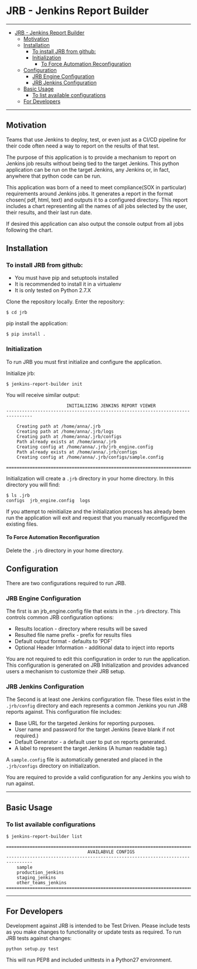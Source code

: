 # JRB - Jenkins Report Builder
---

<!-- TOC depthFrom:1 depthTo:6 withLinks:1 updateOnSave:1 orderedList:0 -->

- [JRB - Jenkins Report Builder](#jrb-jenkins-report-builder)
	- [Motivation](#motivation)
	- [Installation](#installation)
		- [To install JRB from github:](#to-install-jrb-from-github)
		- [Initialization](#initialization)
			- [To Force Automation Reconfiguration](#to-force-automation-reconfiguration)
	- [Configuration](#configuration)
		- [JRB Engine Configuration](#jrb-engine-configuration)
		- [JRB Jenkins Configuration](#jrb-jenkins-configuration)
	- [Basic Usage](#basic-usage)
		- [To list available configurations](#to-list-available-configurations)
	- [For Developers](#for-developers)

<!-- /TOC -->

---

## Motivation
Teams that use Jenkins to deploy, test, or even just as a CI/CD pipeline for
their code often need a way to report on the results of that test.

The purpose of this application is to provide a mechanism to report on
Jenkins job results without being tied to the target Jenkins. This python
application can be run on the target Jenkins, any Jenkins or, in fact,
anywhere that python code can be run.

This application was born of a need to meet compliance(SOX in particular)
requirements around Jenkins jobs. It generates a report in the format chosen(
pdf, html, text) and outputs it to a configured directory. This report includes
a chart representing all the names of all jobs selected by the user, their
results, and their last run date.

If desired this application can also output the console output from all jobs
following the chart.

## Installation
### To install JRB from github:
* You must have pip and setuptools installed
* It is recommended to install it in a virtualenv
* It is only tested on Python 2.7.X

Clone the repository locally.
Enter the repository:

`$ cd jrb`

pip install the application:

`$ pip install .`

### Initialization
To run JRB you must first initialize and configure the application.

Initialize jrb:

`$ jenkins-report-builder init`

You will receive similar output:

```================================================================================
                       INITIALIZING JENKINS REPORT VIEWER
--------------------------------------------------------------------------------

	Creating path at /home/anna/.jrb
	Creating path at /home/anna/.jrb/logs
	Creating path at /home/anna/.jrb/configs
	Path already exists at /home/anna/.jrb
	Creating config at /home/anna/.jrb/jrb_engine.config
	Path already exists at /home/anna/.jrb/configs
	Creating config at /home/anna/.jrb/configs/sample.config

================================================================================
 ```

Initialization will create a `.jrb` directory in your home directory. In this
directory you will find:

```
$ ls .jrb
configs  jrb_engine.config  logs
```

If you attempt to reinitialize and the initialization process has already been
run the application will exit and request that you manually reconfigured the
existing files.

#### To Force Automation Reconfiguration
Delete the `.jrb` directory in your home directory.

## Configuration
There are two configurations required to run JRB.

### JRB Engine Configuration
The first is an jrb_engine.config file that exists in the `.jrb` directory.
This controls common JRB configuration options:
* Results location - directory where results will be saved
* Resulted file name prefix - prefix for results files
* Default output format - defaults to 'PDF'
* Optional Header Information - additional data to inject into reports

You are not required to edit this configuration in order to run the
application. This configuration is generated on JRB Initialization and
provides advanced users a mechanism to customize their JRB setup.

### JRB Jenkins Configuration
The Second is at least one Jenkins configuration file. These files exist in
the `.jrb/config` directory and each represents a common Jenkins you run JRB
reports against. This configuration file includes:
* Base URL for the targeted Jenkins for reporting purposes.
* User name and password for the target Jenkins (leave blank if not required.)
* Default Generator - a default user to put on reports generated.
* A label to represent the target Jenkins (A human readable tag.)

A `sample.config` file is automatically generated and placed in the
`.jrb/configs` directory on initialization.

You are required to provide a valid configuration for any Jenkins you wish
to run against.

---

## Basic Usage

### To list available configurations

`$ jenkins-report-builder list`

```
================================================================================
                               AVAILABVLE CONFIGS
--------------------------------------------------------------------------------
	sample
	production_jenkins
	staging_jenkins
	other_teams_jenkins
================================================================================
```

---

## For Developers
Development against JRB is intended to be Test Driven. Please include tests
as you make changes to functionality or update tests as required. To run JRB
tests against changes:

`python setup.py test`

This will run PEP8 and included unittests in a Python27 environment.
